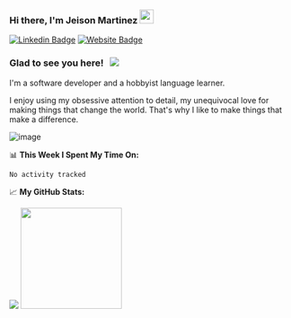 
### Hi there, I'm Jeison Martinez <img src="https://media.giphy.com/media/hvRJCLFzcasrR4ia7z/giphy.gif" width="25"> 

[![Linkedin Badge](https://img.shields.io/badge/-LinkedIn-0e76a8?style=flat-square&logo=Linkedin&logoColor=white)](https://linkedin.com/in/jeison-martinez)
[![Website Badge](https://img.shields.io/badge/Website-3b5998?style=flat-square&logo=google-chrome&logoColor=white)]()


### Glad to see you here! &nbsp; ![](https://visitor-badge.glitch.me/badge?page_id=Jeison.Martinez)

I'm a software developer and a hobbyist language learner.

I enjoy using my obsessive attention to detail, my unequivocal love for making things that change the world. That's why I like to make things that make a difference.

![image](https://user-images.githubusercontent.com/29612029/207943614-fee09a88-7613-4b1e-97ff-4e959d1d87b2.jpg)

📊 **This Week I Spent My Time On:**
<!--START_SECTION:waka-->

```text
No activity tracked
```

<!--END_SECTION:waka-->


📈 **My GitHub Stats:**

<img src="https://github-readme-stats.vercel.app/api?username=jasonsmv&show_icons=true"/>

  <img height="180em" src="https://github-readme-stats.vercel.app/api/top-langs/?username=jasonsmv&exclude_repo=KNN-Image-Classification&show_icons=true&hide_border=true&layout=compact&langs_count=8"/>
</p>



